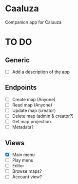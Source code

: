 # Caaluza
Companion app for Caluuza

# TO DO
## Generic
- [ ] Add a description of the app

## Endpoints
- [ ] Create map (Anyone)
- [ ] Read map (Anyone)
- [ ] Update map (creator)
- [ ] Delete map (admin & creator?)
- [ ] Get map projection.
- [ ] Metadata?

## Views
- [x] Main menu
- [ ] Play menu
- [ ] Editor
- [ ] Browse maps?
- [ ] Account view?
